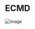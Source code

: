 # ECMD
![image](https://github.com/ZaksenCode/ECMD/assets/70453716/04350934-bc2b-438f-8718-6949c9822ba0)
